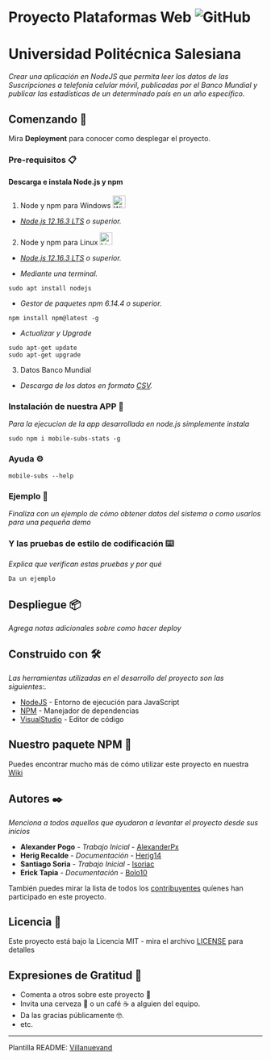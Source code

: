 

# Proyecto Plataformas Web ![GitHub](https://img.shields.io/github/license/herig14/Proyecto-PF-56-G3)
# Universidad Politécnica Salesiana


_Crear una aplicación en NodeJS que permita leer los datos de las
Suscripciones a telefonía celular móvil, publicadas por el Banco
Mundial y publicar las estadísticas de un determinado país en un
año específico._

## Comenzando 🚀


Mira **Deployment** para conocer como desplegar el proyecto.


### Pre-requisitos 📋
#### Descarga e instala Node.js y npm
1. Node y npm para Windows <img src="https://es.seaicons.com/wp-content/uploads/2015/10/OS-Windows-icon.png" alt="Win Logo" width="25" height="25" />

  - _[Node.js 12.16.3 LTS](https://nodejs.org/dist/v12.16.3/node-v12.16.3-x64.msi) o superior._

2. Node y npm para Linux <img src="https://upload.wikimedia.org/wikipedia/commons/thumb/3/35/Tux.svg/1200px-Tux.svg.png" alt="Lin Logo" width="25" height="25" />

  - _[Node.js 12.16.3 LTS](https://nodejs.org/dist/v12.16.3/node-v12.16.3-linux-x64.tar.xz) o superior._
  
  - _Mediante una terminal._
```
sudo apt install nodejs
```

  - _Gestor de paquetes npm 6.14.4 o superior._
```
npm install npm@latest -g
```
  - _Actualizar y Upgrade_
```
sudo apt-get update
sudo apt-get upgrade
```
3. Datos Banco Mundial
  - _Descarga de los datos en formato [CSV](http://api.worldbank.org/v2/es/indicator/IT.CEL.SETS?downloadformat=csv)._

### Instalación de nuestra APP 🔧

_Para la ejecucion de la app desarrollada en node.js simplemente instala_

```
sudo npm i mobile-subs-stats -g
```
### Ayuda ⚙️
```
mobile-subs --help
```
### Ejemplo 🔩

_Finaliza con un ejemplo de cómo obtener datos del sistema o como usarlos para una pequeña demo_


### Y las pruebas de estilo de codificación ⌨️

_Explica que verifican estas pruebas y por qué_

```
Da un ejemplo
```

## Despliegue 📦

_Agrega notas adicionales sobre como hacer deploy_

## Construido con 🛠️

_Las herramientas utilizadas en el desarrollo del proyecto son las siguientes:._

* [NodeJS](https://nodejs.org/) - Entorno de ejecución para JavaScript
* [NPM](https://www.npmjs.com/) - Manejador de dependencias
* [VisualStudio](https://code.visualstudio.com/?wt.mc_id=DX_841432) - Editor de código

## Nuestro paquete NPM 📖

Puedes encontrar mucho más de cómo utilizar este proyecto en nuestra [Wiki](https://www.npmjs.com/package/mobile-subs-stats)

## Autores ✒️

_Menciona a todos aquellos que ayudaron a levantar el proyecto desde sus inicios_

* **Alexander Pogo** - *Trabajo Inicial* - [AlexanderPx](https://github.com/AlexanderPx)
* **Herig Recalde** - *Documentación* - [Herig14](https://github.com/Herig14)
* **Santiago Soria** - *Trabajo Inicial* - [lsoriac](https://github.com/lsoriac)
* **Erick Tapia** - *Documentación* - [Bolo10](https://github.com/Bolo10)

También puedes mirar la lista de todos los [contribuyentes](https://github.com/Herig14/Proyecto-PF-56-G3/contributors) quíenes han participado en este proyecto. 

## Licencia 📄

Este proyecto está bajo la Licencia MIT - mira el archivo [LICENSE](LICENSE) para detalles

## Expresiones de Gratitud 🎁

* Comenta a otros sobre este proyecto 📢
* Invita una cerveza 🍺 o un café ☕ a alguien del equipo. 
* Da las gracias públicamente 🤓.
* etc.



---
Plantilla README:
[Villanuevand](https://github.com/Villanuevand)
